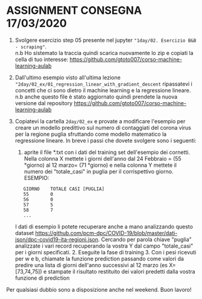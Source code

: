 # ASSIGNMENT CONSEGNA 17/03/2020

1. Svolgere  esercizio step 05 presente nel jupyter `"1day/02. Esercizio B&B - scraping"`.    
n.b Ho sistemato  la  traccia quindi scarica nuovamente lo zip e copiati la cella di tuo interesse:
https://github.com/gtoto007/corso-machine-learning-aulab

2. Dall'ultimo esempio visto all'ultima lezione   `"2day/02_ex/01_regression_linear_with_gradient_descent` ripassatevi i concetti che ci sono dietro il machine learning e la regressione lineare.
n.b anche questo file è stato aggiornato quindi prendete la nuova versione dal repository
https://github.com/gtoto007/corso-machine-learning-aulab

3. Copiatevi  la cartella `2day/02_ex` e provate a modificare l'esempio per creare un modello predittivo sul numero di contaggiati del corona virus per la regione puglia sfruttando come modello matematico la regressione lineare. 
In breve i passi che dovete svolgere sono i seguenti:
   1. aprite il file *.txt con i dati del training set dell'esempio dei cornetti. Nella colonna X mettete i giorni dell'anno  dal 24 Febbraio = (55 °giorno) al 12 marzo= (71 °giorno) e nella colonna Y mettete il numero dei "totale_casi" in puglia per il corrispettivo giorno.
   ESEMPIO:
   ```
      GIORNO    TOTALE CASI [PUGLIA]
      55        0
      56        0
      57        5
      58        7
      ...
   ```
   I dati di esempio li potete recuperare anche a mano analizzando questo dataset  https://github.com/pcm-dpc/COVID-19/blob/master/dati-json/dpc-covid19-ita-regioni.json. Cercando per parola chiave "puglia" analizzate i vari record recuperando la vostra Y dal campo "totale_casi" per i giorni specificati.
   2. Eseguite la fase di training
   3. Con i pesi ricevuti per w e b, chiamate la funzione prediction  passando come valori da predire  una lista di giorni dell'anno successivi al 12 marzo  (es X=[73,74,75]) e stampate il risultato restituito dei valori predetti dalla vostra funzione di prediction

Per qualsiasi dubbio sono a disposizione anche nel weekend. Buon lavoro!
    